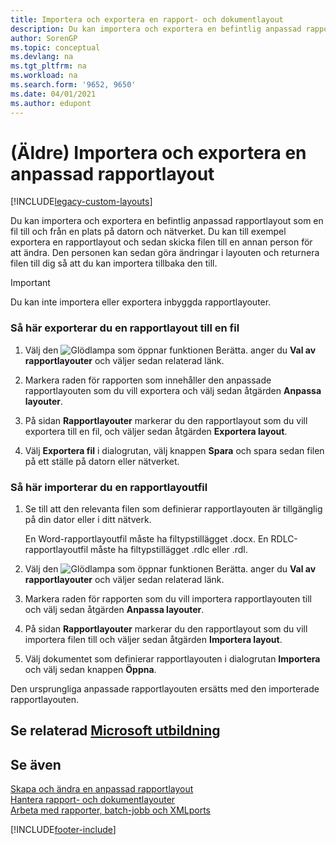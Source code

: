 ```yaml
---
title: Importera och exportera en rapport- och dokumentlayout
description: Du kan importera och exportera en befintlig anpassad rapportlayout som en fil till och från en plats på datorn och nätverket.
author: SorenGP
ms.topic: conceptual
ms.devlang: na
ms.tgt_pltfrm: na
ms.workload: na
ms.search.form: '9652, 9650'
ms.date: 04/01/2021
ms.author: edupont
---
```

# <a name="legacy-import-and-export-custom-report-layouts" />(Äldre) Importera och exportera en anpassad rapportlayout

[!INCLUDE[legacy-custom-layouts](includes/legacy-custom-layouts.md)]

Du kan importera och exportera en befintlig anpassad rapportlayout som en fil till och från en plats på datorn och nätverket. Du kan till exempel exportera en rapportlayout och sedan skicka filen till en annan person för att ändra. Den personen kan sedan göra ändringar i layouten och returnera filen till dig så att du kan importera tillbaka den till.  

> [!IMPORTANT]  
>  Du kan inte importera eller exportera inbyggda rapportlayouter.  

### <a name="to-export-a-report-layout-to-a-file" />Så här exporterar du en rapportlayout till en fil

1.  Välj den ![Glödlampa som öppnar funktionen Berätta.](media/ui-search/search_small.png "Berätta för mig vad du vill göra") anger du **Val av rapportlayouter** och väljer sedan relaterad länk.  

2.  Markera raden för rapporten som innehåller den anpassade rapportlayouten som du vill exportera och välj sedan åtgärden **Anpassa layouter**.  

3.  På sidan **Rapportlayouter** markerar du den rapportlayout som du vill exportera till en fil, och väljer sedan åtgärden **Exportera layout**.  

4.  Välj **Exportera fil** i dialogrutan, välj knappen **Spara** och spara sedan filen på ett ställe på datorn eller nätverket.  

### <a name="to-import-a-report-layout-file" />Så här importerar du en rapportlayoutfil

1.  Se till att den relevanta filen som definierar rapportlayouten är tillgänglig på din dator eller i ditt nätverk.  

     En Word-rapportlayoutfil måste ha filtypstillägget .docx. En RDLC-rapportlayoutfil måste ha filtypstillägget .rdlc eller .rdl.  

2.  Välj den ![Glödlampa som öppnar funktionen Berätta.](media/ui-search/search_small.png "Berätta vad du vill göra") anger du **Val av rapportlayouter** och väljer sedan relaterad länk.  

3.  Markera raden för rapporten som du vill importera rapportlayouten till och välj sedan åtgärden **Anpassa layouter**.  

4.  På sidan **Rapportlayouter** markerar du den rapportlayout som du vill importera filen till och väljer sedan åtgärden **Importera layout**.  

5.  Välj dokumentet som definierar rapportlayouten i dialogrutan **Importera** och välj sedan knappen **Öppna**.  

 Den ursprungliga anpassade rapportlayouten ersätts med den importerade rapportlayouten.  

## <a name="see-related-microsoft-trainingtrainingmoduleschange-documents-dynamics-365-business-centralindex" />Se relaterad [Microsoft utbildning](/training/modules/change-documents-dynamics-365-business-central/index)

## <a name="see-also" />Se även

[Skapa och ändra en anpassad rapportlayout](ui-how-create-custom-report-layout.md)   
[Hantera rapport- och dokumentlayouter](ui-manage-report-layouts.md)  
[Arbeta med rapporter, batch-jobb och XMLports](ui-work-report.md)    


[!INCLUDE[footer-include](includes/footer-banner.md)]

